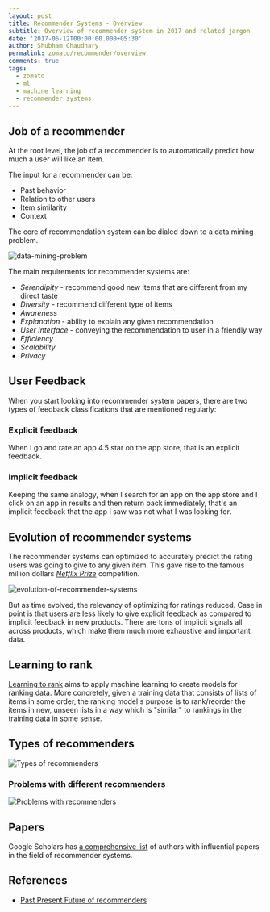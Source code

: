 ```yaml
---
layout: post
title: Recommender Systems - Overview
subtitle: Overview of recommender system in 2017 and related jargon
date: '2017-06-12T00:00:00.000+05:30'
author: Shubham Chaudhary
permalink: zomato/recommender/overview
comments: true
tags:
  - zomato
  - ml
  - machine learning
  - recommender systems
---
```


## Job of a recommender
At the root level, the job of a recommender is to automatically predict how much a user will like an item.

The input for a recommender can be:

* Past behavior
* Relation to other users
* Item similarity
* Context

The core of recommendation system can be dialed down to a data mining problem.

![data-mining-problem][data-mining-problem]

The main requirements for recommender systems are:

* _Serendipity_ - recommend good new items that are different from my direct taste
* _Diversity_ - recommend different type of items
* _Awareness_
* _Explanation_ - ability to explain any given recommendation
* _User Interface_ - conveying the recommendation to user in a friendly way
* _Efficiency_
* _Scalability_
* _Privacy_


## User Feedback
When you start looking into recommender system papers, there are two types of feedback classifications that are mentioned regularly:

### Explicit feedback
When I go and rate an app 4.5 star on the app store, that is an explicit feedback.

### Implicit feedback
Keeping the same analogy, when I search for an app on the app store and I click on an app in results and then return back immediately, that's an implicit feedback that the app I saw was not what I was looking for.


## Evolution of recommender systems
The recommender systems can optimized to accurately predict the rating users was going to give to any given item. This gave rise to the famous million dollars [_Netflix Prize_][netflix-prize] competition.

![evolution-of-recommender-systems][evolution-of-recommender-systems]

But as time evolved, the relevancy of optimizing for ratings reduced. Case in point is that users are less likely to give explicit feedback as compared to implicit feedback in new products. There are tons of implicit signals all across products, which make them much more exhaustive and important data.


## Learning to rank
[Learning to rank][ltr-wiki] aims to apply machine learning to create models for ranking data. More concretely, given a training data that consists of lists of items in some order, the ranking model's purpose is to rank/reorder the items in new, unseen lists in a way which is "similar" to rankings in the training data in some sense.

## Types of recommenders
![Types of recommenders](http://i.imgur.com/79xz1aG.png)

### Problems with different recommenders
![Problems with recommenders](http://i.imgur.com/AmGSvfs.png)


## Papers
Google Scholars has [a comprehensive list][scholars-recommender-systems] of authors with influential papers in the field of recommender systems.


## References
* [Past Present Future of recommenders][past-present-future-of-recommender]


[data-mining-problem]: {{site.baseurl}}/img/recommenders/data-mining-problem.png
[evolution-of-recommender-systems]: {{site.baseurl}}/img/recommenders/evolution-of-recommender-systems.png

[scholars-recommender-systems]: https://scholar.google.co.in/citations?view_op=search_authors&hl=en&mauthors=label:recommender_systems
[past-present-future-of-recommender]: https://www.slideshare.net/xamat/past-present-and-future-of-recommender-systems-an-industry-perspective
[netflix-prize]: http://www.netflixprize.com/assets/GrandPrize2009_BPC_BellKor.pdf
[ltr-wiki]: https://en.wikipedia.org/wiki/Learning_to_rank
